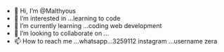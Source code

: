 - 👋 Hi, I’m @Malthyous
- 👀 I’m interested in ...learning to code
- 🌱 I’m currently learning ...coding web development
- 💞️ I’m looking to collaborate on ...
- 📫 How to reach me ...whatsapp...3259112 instagram ...username zera

<!---
Malthyous/Malthyous is a ✨ special ✨ repository because its `README.md` (this file) appears on your GitHub profile.
You can click the Preview link to take a look at your changes.
--->
